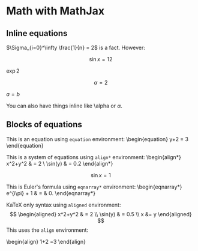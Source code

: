 <span class="test-case"></span>

# Math with MathJax

## Inline equations

$\Sigma_{i=0}^\infty \frac{1}{n} = 2$ is a fact. However:

$$\sin x = 12$$

$\exp{2}$

$$\alpha =2$$

$a=b$

You can also have things inline like \alpha or $\alpha$.

## Blocks of equations

This is an equation using `equation` environment:
\begin{equation}
y+2 = 3
\end{equation}

This is a system of equations using `align*` environment:
\begin{align*}
x^2+y^2 & = 2 \\
\sin(y) & = 0.2
\end{align*}

$$\sin x = 1$$

This is Euler's formula using `eqnarray*` environment:
\begin{eqnarray*}
e^{i\pi} + 1 & = & 0.
\end{eqnarray*}

KaTeX only syntax using `aligned` environment:
$$
\begin{aligned}
x^2+y^2 & = 2 \\
\sin(y) & = 0.5 \\
x &= y
\end{aligned}
$$
This uses the `align` environment:

\begin{align}
1+2 =3
\end{align}

